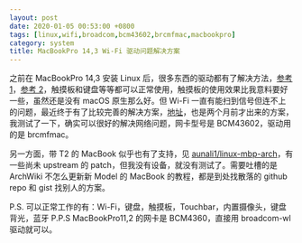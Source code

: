 ```yaml
---
layout: post
date: 2020-01-05 00:53:00 +0800
tags: [linux,wifi,broadcom,bcm43602,brcmfmac,macbookpro]
category: system
title: MacBookPro 14,3 Wi-Fi 驱动问题解决方案
---
```


之前在 MacBookPro 14,3 安装 Linux 后，很多东西的驱动都有了解决方法，[参考 1](https://gist.github.com/TRPB/437f663b545d23cc8a2073253c774be3)，[参考 2](https://github.com/roadrunner2/macbook12-spi-driver)，触摸板和键盘等等都可以正常使用，触摸板的使用效果比我意料要好一些，虽然还是没有 macOS 原生那么好。但 Wi-Fi 一直有能扫到信号但连不上的问题，最近终于有了比较完善的解决方案，[地址](https://bugzilla.kernel.org/show_bug.cgi?id=193121#c52)，也是两个月前才出来的方案，我测试了一下，确实可以很好的解决网络问题，网卡型号是 BCM43602，驱动用的是 brcmfmac。

另一方面，带 T2 的 MacBook 似乎也有了支持，见 [aunali1/linux-mbp-arch](https://github.com/aunali1/linux-mbp-arch)，有一些尚未 upstream 的 patch，但我没有设备，就没有测试了。需要吐槽的是 ArchWiki 不怎么更新新 Model 的 MacBook 的教程，都是到处找散落的 github repo 和 gist 找别人的方案。

P.S. 可以正常工作的有：Wi-Fi，键盘，触摸板，Touchbar，内置摄像头，键盘背光，蓝牙
P.P.S MacBookPro11,2 的网卡是 BCM4360，直接用 broadcom-wl 驱动就可以。
